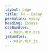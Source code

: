 ```yaml
---
layout: page
title: TH - Essay
permalink: essay
heading: Essays
cssBundles:
  - main.min.css
jsBundles:
  - main.min.js
---
```


